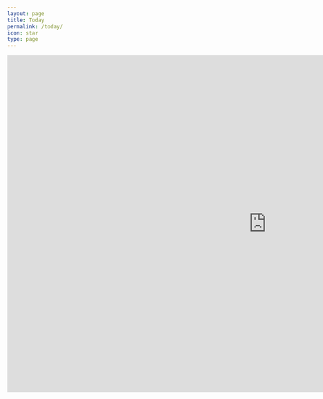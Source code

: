 ```yaml
---
layout: page
title: Today
permalink: /today/
icon: star
type: page
---
```


<iframe frameborder="0" width="1200" height="780" scrolling="no" src="http://paper.7h365.com/Members/MemberIndex"></iframe>
